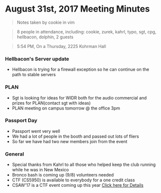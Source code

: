 # August 31st, 2017 Meeting Minutes
> Notes taken by cookie in vim

> 8 people in attendance, including: cookie, zurek, kahrl, typo, sgt, cpg, hellbacon, dolphin, 2 guests

> 5:54 PM, On a Thursday, 2225 Kohrman Hall

### Hellbacon's Server update

- Hellbacon is trying for a firewall exception so he can continue on the path to stable servers

### PLAN

- Sgt is looking for ideas for WIDR both for the audio commercial and prizes for PLAN(contact sgt with ideas)
- PLAN meeting on campus tomorrow @ the office 3pm

### Passport Day

- Passport went very well
- We had a lot of people in the booth and passed out lots of fliers 
- So far we have had two new members join from the event

### General

- Special thanks from Kahrl to all those who helped keep the club running while he was in New Mexico
- Bronco bash is coming up (9/8) volunteers needed
- CTF (CS5950) is available to everybody for a one credit class
- CSAW'17 is a CTF event coming up this year [Click here for Details](https://ctf.csaw.io)

